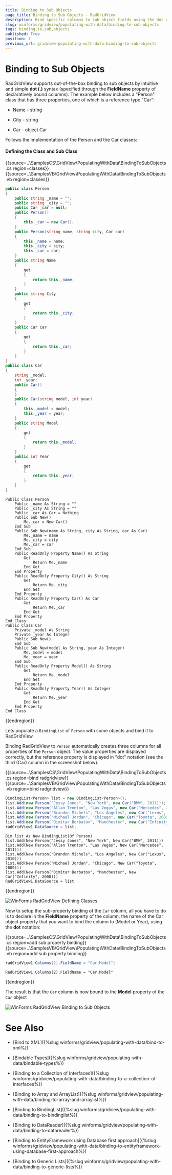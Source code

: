 ```yaml
---
title: Binding to Sub Objects
page_title: Binding to Sub Objects - RadGridView
description: Bind specific columns to sub object fields using the dot notation. 
slug: winforms/gridview/populating-with-data/binding-to-sub-objects
tags: binding,to,sub,objects
published: True
position: 7
previous_url: gridview-populating-with-data-binding-to-sub-objects
---
```


# Binding to Sub Objects

RadGridView supports out-of-the-box binding to sub objects by intuitive and simple __dot (.)__ syntax (specified through the __FieldName__ property of declaratively bound columns). The example below includes a "Person" class that has three properties, one of which is a reference type "Car":

* Name - string

* City - string

* Car - object Car

Follows the implementation of the Person and the Car classes:

#### Defining the Class and Sub Class

{{source=..\SamplesCS\GridView\PopulatingWithData\BindingToSubObjects.cs region=classes}} 
{{source=..\SamplesVB\GridView\PopulatingWithData\BindingToSubObjects.vb region=classes}} 

````C#
public class Person
{
    public string _name = "";
    public string _city = "";
    public Car _car = null;
    public Person()
    {
        this._car = new Car();
    }
    public Person(string name, string city, Car car)
    {
        this._name = name;
        this._city = city;
        this._car = car;
    }
    public string Name
    {
        get
        {
            return this._name;
        }
    }
    public string City
    {
        get
        {
            return this._city;
        }
    }
    public Car Car
    {
        get
        {
            return this._car;
        }
    }
}
public class Car
{
    string _model;
    int _year;
    public Car()
    {
    }
    public Car(string model, int year)
    {
        this._model = model;
        this._year = year;
    }
    public string Model
    {
        get
        {
            return this._model;
        }
    }
    public int Year
    {
        get
        {
            return this._year;
        }
    }
}

````
````VB.NET
Public Class Person
    Public _name As String = ""
    Public _city As String = ""
    Public _car As Car = Nothing
    Public Sub New()
        Me._car = New Car()
    End Sub
    Public Sub New(name As String, city As String, car As Car)
        Me._name = name
        Me._city = city
        Me._car = car
    End Sub
    Public ReadOnly Property Name() As String
        Get
            Return Me._name
        End Get
    End Property
    Public ReadOnly Property City() As String
        Get
            Return Me._city
        End Get
    End Property
    Public ReadOnly Property Car() As Car
        Get
            Return Me._car
        End Get
    End Property
End Class
Public Class Car
    Private _model As String
    Private _year As Integer
    Public Sub New()
    End Sub
    Public Sub New(model As String, year As Integer)
        Me._model = model
        Me._year = year
    End Sub
    Public ReadOnly Property Model() As String
        Get
            Return Me._model
        End Get
    End Property
    Public ReadOnly Property Year() As Integer
        Get
            Return Me._year
        End Get
    End Property
End Class

````

{{endregion}} 

Lets populate a `BindingList` of `Person` with some objects and bind it to RadGridView.

Binding RadGridView to `Person` automatically creates three columns for all properties of the `Person` object. The value properties are displayed correctly, but the reference property is displayed in "dot" notation (see the third (Car) column in the screenshot below).

{{source=..\SamplesCS\GridView\PopulatingWithData\BindingToSubObjects.cs region=bind radgridview}} 
{{source=..\SamplesVB\GridView\PopulatingWithData\BindingToSubObjects.vb region=bind radgridview}} 

````C#
BindingList<Person> list = new BindingList<Person>();
list.Add(new Person("Jessy Jones", "New York", new Car("BMW", 2011)));
list.Add(new Person("Allan Trenton", "Las Vegas", new Car("Mercedes", 2011)));
list.Add(new Person("Brandon Michels", "Los Angeles", new Car("Lexus", 2010)));
list.Add(new Person("Michael Jordan", "Chicago", new Car("Toyota", 2009)));
list.Add(new Person("Dimitar Berbatov", "Manchester", new Car("Infinity", 2008)));
radGridView1.DataSource = list;

````
````VB.NET
Dim list As New BindingList(Of Person)
list.Add(New Person("Jessy Jones", "New York", New Car("BMW", 2011)))
list.Add(New Person("Allan Trenton", "Las Vegas", New Car("Mercedes", 2011)))
list.Add(New Person("Brandon Michels", "Los Angeles", New Car("Lexus", 2010)))
list.Add(New Person("Michael Jordan", "Chicago", New Car("Toyota", 2009)))
list.Add(New Person("Dimitar Berbatov", "Manchester", New Car("Infinity", 2008)))
RadGridView1.DataSource = list

````

{{endregion}} 

![WinForms RadGridView Defining Classes](images/gridview-populating-with-data-binding-to-subobjects001.png)

Now to setup the sub-property binding of the `Car` column, all you have to do is to declare in the __FieldName__ property of the column, the name of the Car object property that you want to bind the column to (Model or Year), using the __dot__ notation:

{{source=..\SamplesCS\GridView\PopulatingWithData\BindingToSubObjects.cs region=add sub property binding}} 
{{source=..\SamplesVB\GridView\PopulatingWithData\BindingToSubObjects.vb region=add sub property binding}} 

````C#
radGridView1.Columns[2].FieldName = "Car.Model";

````
````VB.NET
RadGridView1.Columns(2).FieldName = "Car.Model"

````

{{endregion}} 

The result is that the `Car` column is now bound to the __Model__ property of the `Car` object

![WinForms RadGridView Binding to Sub Objects](images/gridview-populating-with-data-binding-to-subobjects002.png)
# See Also
* [Bind to XML]({%slug winforms/gridview/populating-with-data/bind-to-xml%})

* [Bindable Types]({%slug winforms/gridview/populating-with-data/bindable-types%})

* [Binding to a Collection of Interfaces]({%slug winforms/gridview/populating-with-data/binding-to-a-collection-of-interfaces%})

* [Binding to Array and ArrayList]({%slug winforms/gridview/populating-with-data/binding-to-array-and-arraylist%})

* [Binding to BindingList]({%slug winforms/gridview/populating-with-data/binding-to-bindinglist%})

* [Binding to DataReader]({%slug winforms/gridview/populating-with-data/binding-to-datareader%})

* [Binding to EntityFramework using Database first approach]({%slug winforms/gridview/populating-with-data/binding-to-entityframework-using-database-first-approach%})

* [Binding to Generic Lists]({%slug winforms/gridview/populating-with-data/binding-to-generic-lists%})

